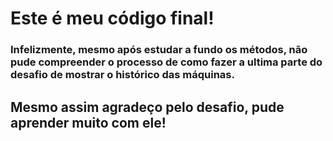 # Este é meu código final!
### Infelizmente, mesmo após estudar a fundo os métodos, não pude compreender o processo de como fazer a ultima parte do desafio de mostrar o histórico das máquinas.

## Mesmo assim agradeço pelo desafio, pude aprender muito com ele!